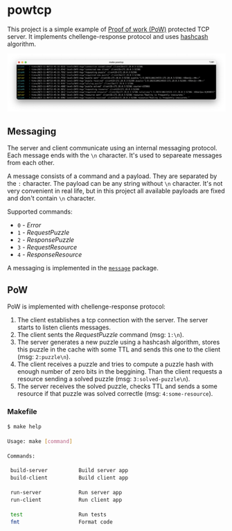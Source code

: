 # powtcp

This project is a simple example of [Proof of work (PoW)](https://en.wikipedia.org/wiki/Proof_of_work) protected TCP server. It implements chellenge-response protocol and uses [hashcash](https://en.wikipedia.org/wiki/Hashcash) algorithm.

<p align="center"> 
  <img src="assets/demo.png">
</p>

## Messaging

The server and client communicate using an internal messaging protocol. Each message ends with the `\n` character. It's used to separeate messages from each other.

A message consists of a command and a payload. They are separated by the `:` character. The payload can be any string without `\n` character. It's not very convenient in real life, but in this project all available payloads are fixed and don't contain `\n` character.

Supported commands:
* `0` - *Error*
* `1` - *RequestPuzzle*
* `2` - *ResponsePuzzle*
* `3` - *RequestResource*
* `4` - *ResponseResource*

A messaging is implemented in the [`message`](./internal/pkg/lib/message/message.go) package.

## PoW

PoW is implemented with chellenge-response protocol:

1. The client establishes a tcp connection with the server. The server starts to listen clients messages.
2. The client sents the *RequestPuzzle* command (msg: `1:\n`).
3. The server generates a new puzzle using a hashcash algorithm, stores this puzzle in the cache with some TTL and sends this one to the client (msg: `2:puzzle\n`).
4. The client receives a puzzle and tries to compute a puzzle hash with enough number of zero bits in the beggining. Than the client requests a resource sending a solved puzzle (msg: `3:solved-puzzle\n`).
5. The server receives the solved puzzle, checks TTL and sends a some resource if that puzzle was solved correctle (msg: `4:some-resource`).
   

### Makefile

```bash
$ make help

Usage: make [command]

Commands:

 build-server          Build server app
 build-client          Build client app

 run-server            Run server app
 run-client            Run client app

 test                  Run tests
 fmt                   Format code
```